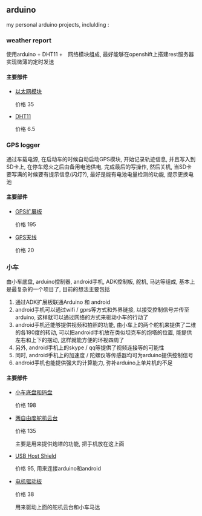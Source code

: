 ## arduino

my personal arduino projects, inclulding :

### weather report

使用arduino + DHT11 +　网络模块组成, 最好能够在openshift上搭建rest服务器实现微薄的定时发送

#### 主要部件

* [以太网模块](http://item.taobao.com/item.htm?id=10745225550)

    价格 35
    
* [DHT11](http://item.taobao.com/item.htm?id=13217697797)

    价格 6.5 
   

    
### GPS logger

通过车载电源, 在启动车的时候自动启动GPS模块, 开始记录轨迹信息, 并且写入到SD卡上, 在停车熄火之后由备用电池供电, 完成最后的写操作, 然后关机, 当SD卡要写满的时候要有提示信息(闪灯?), 最好是能有电池电量检测的功能, 提示更换电池

#### 主要部件

* [GPS扩展板](http://item.taobao.com/item.htm?id=13198221647)

    价格 195
* [GPS天线](http://item.taobao.com/item.htm?id=13198289243)    

    价格 20
    
### 小车

由小车底盘, arduino控制器, android手机, ADK控制板, 舵机, 马达等组成, 基本上是最复杂的一个项目了, 目前的想法主要包括

1. 通过ADK扩展板联通Arduino 和 android
2. android手机可以通过wifi / gprs等方式和外界链接, 以接受控制信号并传至arduino, 这样就可以通过网络的方式来驱动小车的行动了
3. android手机还能够提供视频和拍照的功能, 由小车上的两个舵机来提供了二维的各180度的转动, 可以把android手机放在类似坦克车的炮塔的位置, 能提供左右和上下的摆动, 这样就能方便的环视四周了
4. 另外, android手机上的skype / qq等提供了视频连接等的可能性
5. 同时, android手机上的加速度 / 陀螺仪等传感器均可为arduino提供控制信号
6. android手机也能提供强大的计算能力, 弥补arduino上单片机的不足


#### 主要部件

* [小车底盘和码盘](http://item.taobao.com/item.htm?id=3396039235)  

    价格 198
    
* [两自由度舵机云台](http://item.taobao.com/item.htm?id=13341487163)

    价格 135
    
    主要是用来提供炮塔的功能, 把手机放在这上面
    
* [USB Host Shield](http://item.taobao.com/item.htm?id=13273798482)     

    价格 95, 用来连接arduino和android
    
* [电机驱动板](http://item.taobao.com/item.htm?id=17230672472)

    价格 38
    
    用来驱动上面的舵机云台和小车马达 
   

   
    

    
     
   


